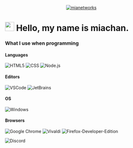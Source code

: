 <div align="center">
    <a href="https://mia4696.org">
        <img src="https://cdn.mia4696.org" alt="mianetworks">
        </a>
</div>


<h1><img src="https://cdn.discordapp.com/emojis/861062999330521108.gif" width="30"/> Hello, my name is miachan.</h1>
<h3>What I use when programming</h3>
<h4>Languages</h4>
<p>
    <img alt="HTML5" src="https://img.shields.io/badge/html5-%23E34F26.svg?style=flat-square&logo=html5&logoColor=white" />
    <img alt="CSS" src="https://img.shields.io/badge/css3-%231572B6.svg?style=flat-square&logo=css3&logoColor=white" />
  <img alt="Node.js" src="https://img.shields.io/badge/node.js-6DA55F?style=flat-square&logo=node.js&logoColor=white" />
</p>
<h4>Editors</h4>
    <p>
    <img alt="VSCode" src="https://img.shields.io/badge/Visual%20Studio%20Code-0078d7.svg?style=flat-square&logo=visual-studio-code&logoColor=white" />
    <img alt="JetBrains" src="https://img.shields.io/badge/JetBrains-0078d7.svg?style=flat-square&logo=jetbrains%logoColor=white" />
    </p>
<h4>OS</h4>
    <p>
    <img alt="Windows" src="https://img.shields.io/badge/Windows-0078D6?style=flat-square&logo=windows&logoColor=white" />
    </p>
<h4>Browsers</h4>
<p>
  <img alt="Google Chrome" src="https://img.shields.io/badge/Google%20Chrome-4285F4?style=flat-square&logo=GoogleChrome&logoColor=white" />
  <img alt="Vivaldi" src="https://img.shields.io/badge/Vivaldi-4285F4?style=flat-square&logo=Vivaldi&logoColor=white" />
  <img alt="Firefox-Developer-Edition" src="https://img.shields.io/badge/Firefox-FF7139?logo=Firefox&logoColor=white" />
</p>

<img alt="Discord" src="https://discord.c99.nl/widget/theme-1/1286548214883029074.png" />
